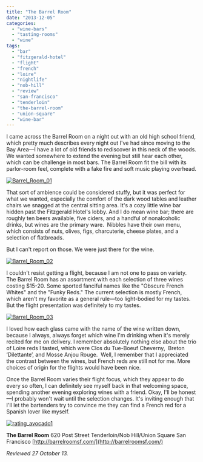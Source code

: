 ```yaml
---
title: "The Barrel Room"
date: "2013-12-05"
categories: 
  - "wine-bars"
  - "tasting-rooms"
  - "wine"
tags: 
  - "bar"
  - "fitzgerald-hotel"
  - "flight"
  - "french"
  - "loire"
  - "nightlife"
  - "nob-hill"
  - "review"
  - "san-francisco"
  - "tenderloin"
  - "the-barrel-room"
  - "union-square"
  - "wine-bar"
---
```


I came across the Barrel Room on a night out with an old high school friend, which pretty much describes every night out I've had since moving to the Bay Area—I have a lot of old friends to rediscover in this neck of the woods. We wanted somewhere to extend the evening but still hear each other, which can be challenge in most bars. The Barrel Room fit the bill with its parlor-room feel, complete with a fake fire and soft music playing overhead.

[![Barrel_Room_01](http://s3.amazonaws.com/thegourmez-wpmedia/2013/12/Barrel_Room_01.jpg)](http://www.thegourmez.com/2013/12/the-barrel-room/barrel_room_01/)

That sort of ambience could be considered stuffy, but it was perfect for what we wanted, especially the comfort of the dark wood tables and leather chairs we snagged at the central sitting area. It's a cozy little wine bar hidden past the Fitzgerald Hotel's lobby. And I do mean wine bar; there are roughly ten beers available, five ciders, and a handful of nonalcoholic drinks, but wines are the primary ware.  Nibbles have their own menu, which consists of nuts, olives, figs, charcuterie, cheese plates, and a selection of flatbreads.

But I can't report on those. We were just there for the wine.

[![Barrel_Room_02](http://s3.amazonaws.com/thegourmez-wpmedia/2013/12/Barrel_Room_02.jpg)](http://www.thegourmez.com/2013/12/the-barrel-room/barrel_room_02/)

I couldn't resist getting a flight, because I am not one to pass on variety. The Barrel Room has an assortment with each selection of three wines costing $15-20. Some sported fanciful names like the "Obscure French Whites" and the "Funky Reds." The current selection is mostly French, which aren't my favorite as a general rule—too light-bodied for my tastes. But the flight presentation was definitely to my tastes.

[![Barrel_Room_03](http://s3.amazonaws.com/thegourmez-wpmedia/2013/12/Barrel_Room_03.jpg)](http://www.thegourmez.com/2013/12/the-barrel-room/barrel_room_03/)

I loved how each glass came with the name of the wine written down, because I always, always forget which wine I'm drinking when it's merely recited for me on delivery. I remember absolutely nothing else about the trio of Loire reds I tasted, which were Clos du Tue-Boeuf Cheverny,  Breton ‘Dilettante’, and Mosse Anjou Rouge.  Well, I remember that I appreciated the contrast between the wines, but French reds are still not for me. More choices of origin for the flights would have been nice.

Once the Barrel Room varies their flight focus, which they appear to do every so often, I can definitely see myself back in that welcoming space, spending another evening exploring wines with a friend. Okay, I'll be honest—I probably won't wait until the selection changes. It's inviting enough that I'll let the bartenders try to convince me they can find a French red for a Spanish lover like myself.

[![rating_avocado1](http://s3.amazonaws.com/thegourmez-wpmedia/2009/02/rating_avocado1.gif)](http://www.thegourmez.com/2009/02/restaurant-review-nanas-durham/rating_avocado1/)

**The Barrel Room** 620 Post Street Tenderloin/Nob Hill/Union Square San Francisco [http://barrelroomsf.com/](http://barrelroomsf.com/)

_Reviewed 27 October 13._
